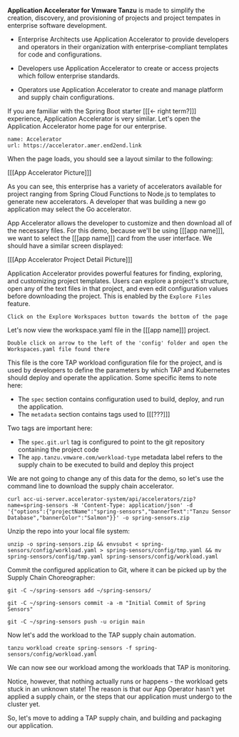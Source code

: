 **Application Accelerator for Vmware Tanzu** is made to simplify the creation, discovery, and provisioning of projects and project tempates in enterprise software development.

* Enterprise Architects use Application Accelerator to provide developers and operators in their organization with enterprise-compliant templates for code and configurations.

* Developers use Application Accelerator to create or access projects which follow enterprise standards.

* Operators use Application Accelerator to create and manage platform and supply chain configurations.

If you are familiar with the Spring Boot starter [[[<- right term?]]] experience, Application Accelerator is very similar. Let's open the Application Accelerator home page for our enterprise.

```dashboard:create-dashboard
name: Accelerator
url: https://accelerator.amer.end2end.link
```

When the page loads, you should see a layout similar to the following:

[[[App Accelerator Picture]]]

As you can see, this enterprise has a variety of accelerators available for project ranging from Spring Cloud Functions to Node.js to templates to generate new accelerators. A developer that was building a new go application may select the Go accelerator. 

App Accelerator allows the developer to customize and then download all of the necessary files. For this demo, because we'll be using [[[app name]]], we want to select the [[[app name]]] card from the user interface. We should have a similar screen displayed:

[[[App Accelerator Project Detail Picture]]]

Application Accelerator provides powerful features for finding, exploring, and customizing project templates. Users can explore a project's structure, open any of the text files in that project, and even edit configuration values before downloading the project. This is enabled by the ```Explore Files``` feature.

```Click on the Explore Workspaces button towards the bottom of the page```

Let's now view the workspace.yaml file in the [[[app name]]] project.

```Double click on arrow to the left of the 'config' folder and open the Workspaces.yaml file found there```

This file is the core TAP workload configuration file for the project, and is used by developers to define the parameters by which TAP and Kubernetes should deploy and operate the application. Some specific items to note here:

* The ```spec``` section contains configuration used to build, deploy, and run the application.
* The ```metadata``` section contains tags used to [[[???]]]

Two tags are important here:

* The ```spec.git.url``` tag is configured to point to the git repository containing the project code
* The ```app.tanzu.vmware.com/workload-type``` metadata label refers to the supply chain to be executed to build and deploy this project

We are not going to change any of this data for the demo, so let's use the command line to download the supply chain accelerator.

```execute
curl acc-ui-server.accelerator-system/api/accelerators/zip?name=spring-sensors -H 'Content-Type: application/json' -d '{"options":{"projectName":"spring-sensors","bannerText":"Tanzu Sensor Database","bannerColor":"Salmon"}}' -o spring-sensors.zip
```

Unzip the repo into your local file system:

```execute
unzip -o spring-sensors.zip && envsubst < spring-sensors/config/workload.yaml > spring-sensors/config/tmp.yaml && mv spring-sensors/config/tmp.yaml spring-sensors/config/workload.yaml
```

Commit the configured application to Git, where it can be picked up by the Supply Chain Choreographer:

```execute
git -C ~/spring-sensors add ~/spring-sensors/
```

```execute
git -C ~/spring-sensors commit -a -m "Initial Commit of Spring Sensors"
```

```execute
git -C ~/spring-sensors push -u origin main
```

Now let's add the workload to the TAP supply chain automation.

```execute
tanzu workload create spring-sensors -f spring-sensors/config/workload.yaml
```

We can now see our workload among the workloads that TAP is monitoring.



Notice, however, that nothing actually runs or happens - the workload gets stuck in an unknown state! The reason is that our App Operator hasn't yet applied a supply chain, or the steps that our application must undergo to the cluster yet.

So, let's move to adding a TAP supply chain, and building and packaging our application.
